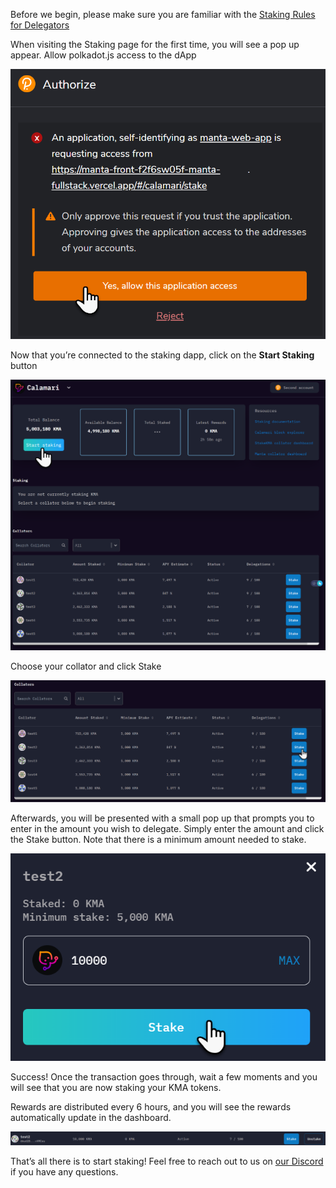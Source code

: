 Before we begin, please make sure you are familiar with the [Staking Rules for Delegators](../Rules#for-delegators)

When visiting the Staking page for the first time, you will see a pop up appear. Allow polkadot.js access to the dApp

![](images/authorize_wallet.png)

Now that you’re connected to the staking dapp, click on the **Start Staking** button

![](images/start_staking.png)

Choose your collator and click Stake

![](images/select_collator.png)

Afterwards, you will be presented with a small pop up that prompts you to enter in the amount you wish to delegate. Simply enter the amount and click the Stake button. Note that there is a minimum amount needed to stake.

![](images/choose_stake.png)

Success!
Once the transaction goes through, wait a few moments and you will see that you are now staking your KMA tokens. 

Rewards are distributed every 6 hours, and you will see the rewards automatically update in the dashboard.

![](images/active_collator.png)

That’s all there is to start staking! Feel free to reach out to us on [our Discord](https://discord.gg/mantanetwork) if you have any questions.
